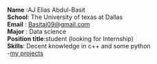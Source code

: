 **Name** :AJ Elias Abdul-Basit  
 **School**: The University of texas at Dallas  
 **Email** : Basitaj09@gmail.com  
 **Major** : Data science  
 **Position title**:student (looking for Internship)  
 **Skills**: Decent knowledge in c++ and some python  
 -[my projects](.https://github.com/Ajelias20/Ajelias20/tree/main/my%20projects/)
